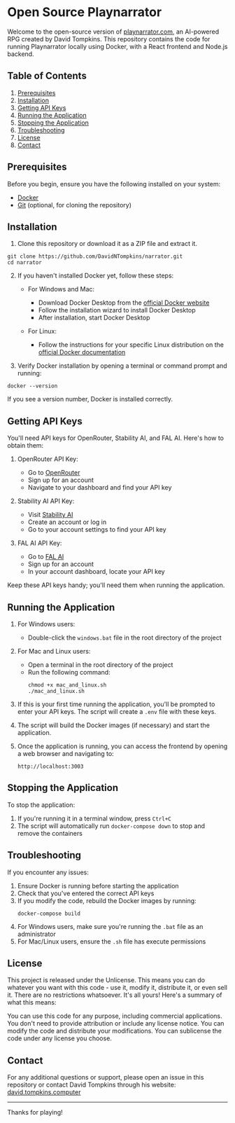 # Open Source Playnarrator

Welcome to the open-source version of [playnarrator.com](https://playnarrator.com), an AI-powered RPG created by David Tompkins. This repository contains the code for running Playnarrator locally using Docker, with a React frontend and Node.js backend.

## Table of Contents

1. [Prerequisites](#prerequisites)
2. [Installation](#installation)
3. [Getting API Keys](#getting-api-keys)
4. [Running the Application](#running-the-application)
5. [Stopping the Application](#stopping-the-application)
6. [Troubleshooting](#troubleshooting)
7. [License](#license)
8. [Contact](#contact)

## Prerequisites

Before you begin, ensure you have the following installed on your system:

- [Docker](https://www.docker.com/products/docker-desktop)
- [Git](https://git-scm.com/downloads) (optional, for cloning the repository)

## Installation

1. Clone this repository or download it as a ZIP file and extract it.

```
git clone https://github.com/DavidNTompkins/narrator.git
cd narrator
```

2. If you haven't installed Docker yet, follow these steps:

   - For Windows and Mac:
     - Download Docker Desktop from the [official Docker website](https://www.docker.com/products/docker-desktop)
     - Follow the installation wizard to install Docker Desktop
     - After installation, start Docker Desktop

   - For Linux:
     - Follow the instructions for your specific Linux distribution on the [official Docker documentation](https://docs.docker.com/engine/install/)

3. Verify Docker installation by opening a terminal or command prompt and running:

```
docker --version
```

If you see a version number, Docker is installed correctly.

## Getting API Keys

You'll need API keys for OpenRouter, Stability AI, and FAL AI. Here's how to obtain them:

1. OpenRouter API Key:
   - Go to [OpenRouter](https://openrouter.ai/)
   - Sign up for an account
   - Navigate to your dashboard and find your API key

2. Stability AI API Key:
   - Visit [Stability AI](https://beta.dreamstudio.ai/generate)
   - Create an account or log in
   - Go to your account settings to find your API key

3. FAL AI API Key:
   - Go to [FAL AI](https://www.fal.ai/)
   - Sign up for an account
   - In your account dashboard, locate your API key

Keep these API keys handy; you'll need them when running the application.

## Running the Application

1. For Windows users:
   - Double-click the `windows.bat` file in the root directory of the project

2. For Mac and Linux users:
   - Open a terminal in the root directory of the project
   - Run the following command:
     ```
     chmod +x mac_and_linux.sh
     ./mac_and_linux.sh
     ```

3. If this is your first time running the application, you'll be prompted to enter your API keys. The script will create a `.env` file with these keys.

4. The script will build the Docker images (if necessary) and start the application.

5. Once the application is running, you can access the frontend by opening a web browser and navigating to:
   ```
   http://localhost:3003
   ```

## Stopping the Application

To stop the application:

1. If you're running it in a terminal window, press `Ctrl+C`
2. The script will automatically run `docker-compose down` to stop and remove the containers

## Troubleshooting

If you encounter any issues:

1. Ensure Docker is running before starting the application
2. Check that you've entered the correct API keys
3. If you modify the code, rebuild the Docker images by running:
   ```
   docker-compose build
   ```
4. For Windows users, make sure you're running the `.bat` file as an administrator
5. For Mac/Linux users, ensure the `.sh` file has execute permissions

## License
This project is released under the Unlicense. This means you can do whatever you want with this code - use it, modify it, distribute it, or even sell it. There are no restrictions whatsoever. It's all yours!
Here's a summary of what this means:

You can use this code for any purpose, including commercial applications.
You don't need to provide attribution or include any license notice.
You can modify the code and distribute your modifications.
You can sublicense the code under any license you choose.


## Contact

For any additional questions or support, please open an issue in this repository or contact David Tompkins through his website: [david.tompkins.computer](https://david.tompkins.computer)

---

Thanks for playing!
